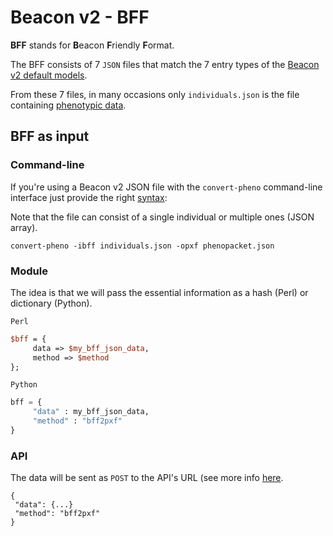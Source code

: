 # Beacon v2 - BFF

**BFF** stands for **B**eacon **F**riendly **F**ormat.

The BFF consists of 7 `JSON` files that match the 7 entry types of the [Beacon v2 default models](https://docs.genomebeacons.org/models).

From these 7 files, in many occasions only `individuals.json` is the file containing [phenotypic data](https://docs.genomebeacons.org/schemas-md/individuals_defaultSchema).

## BFF as input

### Command-line

If you're using a Beacon v2 JSON file with the `convert-pheno` command-line interface just provide the right [syntax](https://github.com/mrueda/convert-pheno#synopsis):

Note that the file can consist of a single individual or multiple ones (JSON array).

```
convert-pheno -ibff individuals.json -opxf phenopacket.json
```

### Module

The idea is that we will pass the essential information as a hash (Perl) or dictionary (Python).


`Perl`
```Perl
$bff = {
     data => $my_bff_json_data,
     method => $method
};

```

`Python`
```Python
bff = {
     "data" : my_bff_json_data,
     "method" : "bff2pxf"
}
```

### API

The data will be sent as `POST` to the API's URL (see more info [here](use-as-an-api.md).
```
{
 "data": {...}
 "method": "bff2pxf"
}
```
